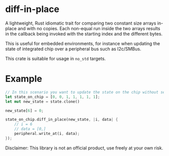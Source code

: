 # diff-in-place
A lightweight, Rust idiomatic trait for comparing two constant size arrays in-place and with no copies.
Each non-equal run inside the two arrays results in the callback being invoked with the starting index and the different bytes.

This is useful for embedded environments, for instance when updating the state of integrated chip over a peripheral bus such as I2c/SMBus.

This crate is suitable for usage in `no_std` targets.

# Example
```rust
// In this scenario you want to update the state on the chip without sending all 7 bytes
let state_on_chip = [0, 0, 1, 1, 1, 1, 1];
let mut new_state = state.clone()

new_state[6] = 0;

state_on_chip.diff_in_place(new_state, |i, data| {
    // i = 6
    // data = [0,]
    peripheral.write_at(i, data);
});
```

Disclaimer: This library is not an official product, use freely at your own risk.

